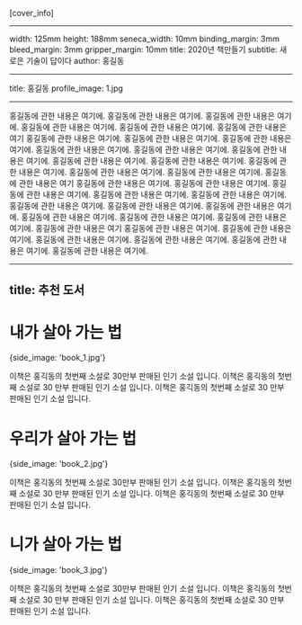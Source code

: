
[cover_info]

---
width: 125mm
height: 188mm
seneca_width: 10mm
binding_margin:  3mm
bleed_margin: 3mm
gripper_margin: 10mm
title: 2020년 책만들기
subtitle: 새로은 기술이 답이다
author: 홍길동

[front_wing]: author_bio
---

title: 홍길동
profile_image: 1.jpg
      
---


홍길동에 관한 내용은 여기에. 홍길동에 관한 내용은 여기에. 홍길동에 관한 내용은 여기에. 홍길동에 관한 내용은 여기에. 홍길동에 관한 내용은 여기에. 홍길동에 관한 내용은 여기 홍길동에 관한 내용은 여기에. 홍길동에 관한 내용은 여기에. 홍길동에 관한 내용은 여기에. 홍길동에 관한 내용은 여기에. 홍길동에 관한 내용은 여기에. 홍길동에 관한 내용은 여기에.
홍길동에 관한 내용은 여기에. 홍길동에 관한 내용은 여기에. 홍길동에 관한 내용은 여기에. 홍길동에 관한 내용은 여기에. 홍길동에 관한 내용은 여기에. 홍길동에 관한 내용은 여기 홍길동에 관한 내용은 여기에. 홍길동에 관한 내용은 여기에. 홍길동에 관한 내용은 여기에. 홍길동에 관한 내용은 여기에. 홍길동에 관한 내용은 여기에. 홍길동에 관한 내용은 여기에.
홍길동에 관한 내용은 여기에. 홍길동에 관한 내용은 여기에. 홍길동에 관한 내용은 여기에. 홍길동에 관한 내용은 여기에. 홍길동에 관한 내용은 여기에. 홍길동에 관한 내용은 여기 홍길동에 관한 내용은 여기에. 홍길동에 관한 내용은 여기에. 홍길동에 관한 내용은 여기에. 홍길동에 관한 내용은 여기에. 홍길동에 관한 내용은 여기에. 홍길동에 관한 내용은 여기에.

[seneca]: horizontal

[back_wing]: book_promo
---
title: 추천 도서
---

# 내가 살아 가는 법
{side_image: 'book_1.jpg'}

이책은 홍긱동의 첫번째 소설로 30만부 
판매된 인기 소설 입니다. 이책은 홍긱동의 첫번째 소설로 30 만부 판매된 인기 소설 입니다. 
이책은 홍긱동의 첫번째 소설로 30 만부 판매된 인기 소설 입니다.


# 우리가 살아 가는 법
{side_image: 'book_2.jpg'}

이책은 홍긱동의 첫번째 소설로 30만부 
판매된 인기 소설 입니다. 이책은 홍긱동의 첫번째 소설로 30 만부 판매된 인기 소설 입니다. 
이책은 홍긱동의 첫번째 소설로 30 만부 판매된 인기 소설 입니다.


# 니가 살아 가는 법
{side_image: 'book_3.jpg'}

이책은 홍긱동의 첫번째 소설로 30만부 
판매된 인기 소설 입니다. 이책은 홍긱동의 첫번째 소설로 30 만부 판매된 인기 소설 입니다. 
이책은 홍긱동의 첫번째 소설로 30 만부 판매된 인기 소설 입니다.



